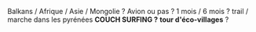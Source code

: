 Balkans / Afrique / Asie / Mongolie ?
Avion ou pas ?
1 mois / 6 mois ?
trail / marche dans les pyrénées
**COUCH SURFING ?**
**tour d'éco-villages** ?



